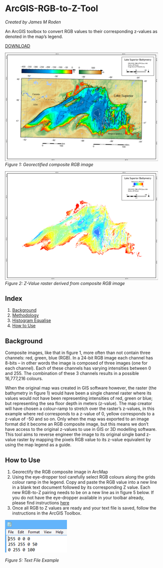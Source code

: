 # ArcGIS-RGB-to-Z-Tool

*Created by James M Roden*

An ArcGIS toolbox to convert RGB values to their corresponding z-values as denoted in the map’s legend.

[DOWNLOAD](https://github.com/GISJMR/ArcGIS-RGB-to-Z-Tool/raw/master/RGB-to-Z.zip)

![RGB IMAGE](https://github.com/GISJMR/ArcGIS-RGB-to-Z-Tool/blob/master/imgs/RGB-image.png?raw=true)
*Figure 1: Georectified composite RGB image*

![Z IMAGE](https://github.com/GISJMR/ArcGIS-RGB-to-Z-Tool/blob/master/imgs/Z-image.png?raw=true9)
*Figure 2: Z-Value raster derived from composite RGB image*

## Index
1. [Background](https://github.com/GISJMR/ArcGIS-RGB-to-Z-Tool/blob/master/README.md#background-1)
2. [Methodology](https://github.com/GISJMR/ArcGIS-RGB-to-Z-Tool/blob/master/README.md#methodology)
3. [Histogram Equalise](https://github.com/GISJMR/ArcGIS-RGB-to-Z-Tool/blob/master/README.md#histogram-equalise)
4. [How to Use](https://github.com/GISJMR/ArcGIS-RGB-to-Z-Tool/blob/master/README.md#how-to-use)

## Background
Composite images, like that in figure 1, more often than not contain three channels: red, green, blue (RGB). In a 24-bit RGB image each channel has 8-bits – in other words the image is composed of three images (one for each channel). Each of these channels has varying intensities between 0 and 255. The combination of these 3 channels results in a possible 16,777,216 colours. 

When the original map was created in GIS software however, the raster (the bathymetry in figure 1) would have been a single channel raster where its values would not have been representing intensities of red, green or blue; but representing the sea floor depth in meters (z-value). The map creator will have chosen a colour-ramp to stretch over the raster’s z-values, in this example where red corresponds to a z-value of 0, yellow corresponds to a z-value of -50 and so on. Only when the map was exported to an image format did it become an RGB composite image, but this means we don’t have access to the original z-values to use in GIS or 3D modelling software. This tool aims to reverse engineer the image to its original single band z-value raster by mapping the pixels RGB value to its z-value equivalent by using the map legend as a guide. 

## How to Use
1. Georectify the RGB composite image in ArcMap
2. Using the eye-dropper tool carefully select RGB colours along the grids colour ramp in the legend. Copy and paste the RGB value into a new line in a blank text document followed by its corresponding Z value. Each new RGB-to-Z pairing needs to be on a new line as in figure 5 below. If you do not have the eye-dropper available in your toolbar already, please find instructions [here](http://www.esri.com/esri-news/arcwatch/1214/finding-colors-on-maps-is-easy-using-the-eye-dropper-tool)
3. Once all RGB to Z values are ready and your text file is saved, follow the instructions in the ArcGIS Toolbox.

![Text File](https://github.com/GISJMR/ArcGIS-RGB-to-Z-Tool/blob/master/imgs/textfileeg.png?raw=true)

*Figure 5: Text File Example*
